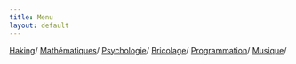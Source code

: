 ```yaml
---
title: Menu
layout: default
---
```


[Haking](./Haking/Haking.html)/
[Mathématiques](./Mathemathiques/Mathemathiques.html)/
[Psychologie](./Psychologie/Psychologie.html)/
[Bricolage](./Bricolage/Bricolage.html)/
[Programmation](./Programmation/Programmation.html)/
[Musique](./Musique/Musique.html)/

